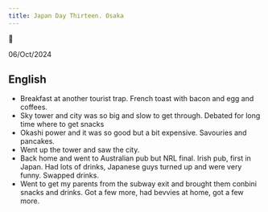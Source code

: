 ```yaml
---
title: Japan Day Thirteen. Osaka
---
```

🌱

06/Oct/2024

## English
- Breakfast at another tourist trap. French toast with bacon and egg and coffees.
- Sky tower and city was so big and slow to get through. Debated for long time where to get snacks
- Okashi power and it was so good but a bit expensive. Savouries and pancakes.
- Went up the tower and saw the city. 
- Back home and went to Australian pub but NRL final. Irish pub, first in Japan. Had lots of drinks, Japanese guys turned up and were very funny. Swapped drinks.
- Went to get my parents from the subway exit and brought them conbini snacks and drinks. Got a few more, had bevvies at home, got a few more.